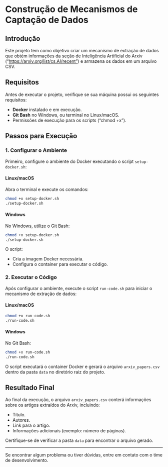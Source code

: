 # Construção de Mecanismos de Captação de Dados

## Introdução

Este projeto tem como objetivo criar um mecanismo de extração de dados que obtém informações da seção de Inteligência Artificial do Arxiv (“https://arxiv.org/list/cs.AI/recent”) e armazena os dados em um arquivo CSV. 

## Requisitos

Antes de executar o projeto, verifique se sua máquina possui os seguintes requisitos:

- **Docker** instalado e em execução.
- **Git Bash** no Windows, ou terminal no Linux/macOS.
- Permissões de execução para os scripts (“chmod +x”).

## Passos para Execução

### 1. Configurar o Ambiente

Primeiro, configure o ambiente do Docker executando o script `setup-docker.sh`:

#### Linux/macOS
Abra o terminal e execute os comandos:
```bash
chmod +x setup-docker.sh
./setup-docker.sh
```

#### Windows
No Windows, utilize o Git Bash:
```bash
chmod +x setup-docker.sh
./setup-docker.sh
```

O script:
- Cria a imagem Docker necessária.
- Configura o container para executar o código.

### 2. Executar o Código

Após configurar o ambiente, execute o script `run-code.sh` para iniciar o mecanismo de extração de dados:

#### Linux/macOS
```bash
chmod +x run-code.sh
./run-code.sh
```

#### Windows
No Git Bash:
```bash
chmod +x run-code.sh
./run-code.sh
```

O script executará o container Docker e gerará o arquivo `arxiv_papers.csv` dentro da pasta `data` no diretório raiz do projeto.

## Resultado Final

Ao final da execução, o arquivo `arxiv_papers.csv` conterá informações sobre os artigos extraídos do Arxiv, incluindo:
- Título.
- Autores.
- Link para o artigo.
- Informações adicionais (exemplo: número de páginas).

Certifique-se de verificar a pasta `data` para encontrar o arquivo gerado.

---

Se encontrar algum problema ou tiver dúvidas, entre em contato com o time de desenvolvimento.

